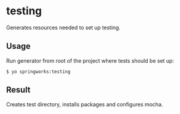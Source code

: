# testing

Generates resources needed to set up testing.

## Usage

Run generator from root of the project where tests should be set up:

```
$ yo springworks:testing
```

## Result

Creates test directory, installs packages and configures mocha.

